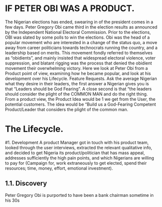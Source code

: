 # IF PETER OBI WAS A PRODUCT.
The Nigerian elections has ended, swearing in of the president comes in a few days. Peter Gregory Obi came third in the election results as announced by the Independent National Electoral Commission.
Prior to the elections, OBI was slated by some polls to win the elections. Obi was the head of a popular movement who are interested in a change of the status quo, a move away from career politicians towards technocrats running the country, and a leadership based on merits. 
This movement fondly referred to themselves as “obidients”, and mainly insisted that widespread electoral violence, voter suppression, and blatant rigging was the process that denied the obidient movement their overwhelming victory.
Here we look at Peter Obi from a Product point of view, examining how he became popular, and look at his development over his Lifecycle.
Feature Requests.
Ask the average Nigerian what they desire in their leaders, the first answer a Nigerian gives you is that “Leaders should be God Fearing”. A close second is that “the leaders should consider the plight of the COMMON MAN and do the right thing.
From a product view, the Product Idea would be 1 we get from the User, the potential customers. The idea would be “Build us a God-Fearing Competent Product/Leader that considers the plight of the common man.
# The Lifecycle.
#1.	Development
A product Manager got in touch with his product team, looked through the user interviews, extracted the relevant qualitative info, and decided to get Nigeria its product/politician that has mass appeal, addresses sufficiently the high pain points, and which Nigerians are willing to pay for (Campaign for, work extraneously to get elected, spend their resources; time, money, effort, emotional investment).
## 1.1.	Discovery
Peter Gregory Obi is purported to have been a bank chairman sometime in his 30s
